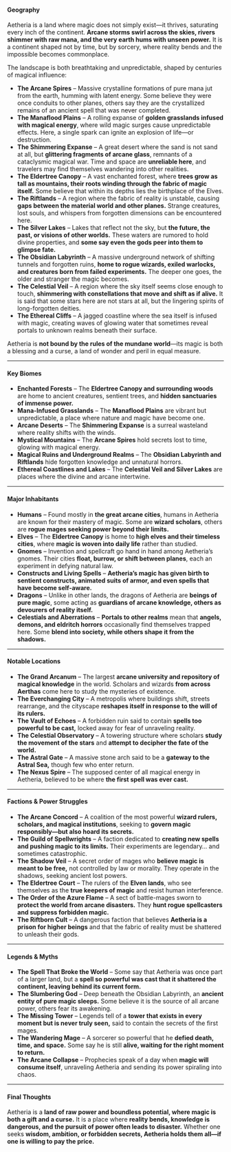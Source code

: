 #### **Geography**

Aetheria is a land where magic does not simply exist—it thrives, saturating every inch of the continent. **Arcane storms swirl across the skies, rivers shimmer with raw mana, and the very earth hums with unseen power.** It is a continent shaped not by time, but by sorcery, where reality bends and the impossible becomes commonplace.

The landscape is both breathtaking and unpredictable, shaped by centuries of magical influence:

- **The Arcane Spires** – Massive crystalline formations of pure mana jut from the earth, humming with latent energy. Some believe they were once conduits to other planes, others say they are the crystallized remains of an ancient spell that was never completed.
- **The Manaflood Plains** – A rolling expanse of **golden grasslands infused with magical energy**, where wild magic surges cause unpredictable effects. Here, a single spark can ignite an explosion of life—or destruction.
- **The Shimmering Expanse** – A great desert where the sand is not sand at all, but **glittering fragments of arcane glass**, remnants of a cataclysmic magical war. Time and space are **unreliable here**, and travelers may find themselves wandering into other realities.
- **The Eldertree Canopy** – A vast enchanted forest, where **trees grow as tall as mountains, their roots winding through the fabric of magic itself.** Some believe that within its depths lies the birthplace of the Elves.
- **The Riftlands** – A region where the fabric of reality is unstable, causing **gaps between the material world and other planes.** Strange creatures, lost souls, and whispers from forgotten dimensions can be encountered here.
- **The Silver Lakes** – Lakes that reflect not the sky, but **the future, the past, or visions of other worlds.** These waters are rumored to hold divine properties, and **some say even the gods peer into them to glimpse fate.**
- **The Obsidian Labyrinth** – A massive underground network of shifting tunnels and forgotten ruins, **home to rogue wizards, exiled warlocks, and creatures born from failed experiments.** The deeper one goes, the older and stranger the magic becomes.
- **The Celestial Veil** – A region where the sky itself seems close enough to touch, **shimmering with constellations that move and shift as if alive.** It is said that some stars here are not stars at all, but the lingering spirits of long-forgotten deities.
- **The Ethereal Cliffs** – A jagged coastline where the sea itself is infused with magic, creating waves of glowing water that sometimes reveal portals to unknown realms beneath their surface.

Aetheria is **not bound by the rules of the mundane world**—its magic is both a blessing and a curse, a land of wonder and peril in equal measure.

---

#### **Key Biomes**

- **Enchanted Forests** – The **Eldertree Canopy and surrounding woods** are home to ancient creatures, sentient trees, and **hidden sanctuaries of immense power.**
- **Mana-Infused Grasslands** – The **Manaflood Plains** are vibrant but unpredictable, a place where nature and magic have become one.
- **Arcane Deserts** – The **Shimmering Expanse** is a surreal wasteland where reality shifts with the winds.
- **Mystical Mountains** – The **Arcane Spires** hold secrets lost to time, glowing with magical energy.
- **Magical Ruins and Underground Realms** – The **Obsidian Labyrinth and Riftlands** hide forgotten knowledge and unnatural horrors.
- **Ethereal Coastlines and Lakes** – The **Celestial Veil and Silver Lakes** are places where the divine and arcane intertwine.

---

#### **Major Inhabitants**

- **Humans** – Found mostly in **the great arcane cities**, humans in Aetheria are known for their mastery of magic. Some are **wizard scholars**, others are **rogue mages seeking power beyond their limits.**
- **Elves** – The **Eldertree Canopy** is home to **high elves and their timeless cities**, where **magic is woven into daily life** rather than studied.
- **Gnomes** – Invention and spellcraft go hand in hand among Aetheria’s gnomes. Their cities **float, burrow, or shift between planes**, each an experiment in defying natural law.
- **Constructs and Living Spells** – **Aetheria’s magic has given birth to sentient constructs, animated suits of armor, and even spells that have become self-aware.**
- **Dragons** – Unlike in other lands, the dragons of Aetheria are **beings of pure magic**, some acting as **guardians of arcane knowledge, others as devourers of reality itself.**
- **Celestials and Aberrations** – **Portals to other realms** mean that **angels, demons, and eldritch horrors** occasionally find themselves trapped here. Some **blend into society, while others shape it from the shadows.**

---

#### **Notable Locations**

- **The Grand Arcanum** – The largest **arcane university and repository of magical knowledge** in the world. Scholars and wizards **from across Aerthas** come here to study the mysteries of existence.
- **The Everchanging City** – A metropolis where buildings shift, streets rearrange, and the cityscape **reshapes itself in response to the will of its rulers.**
- **The Vault of Echoes** – A forbidden ruin said to contain **spells too powerful to be cast,** locked away for fear of unraveling reality.
- **The Celestial Observatory** – A towering structure where scholars **study the movement of the stars** and **attempt to decipher the fate of the world.**
- **The Astral Gate** – A massive stone arch said to be a **gateway to the Astral Sea,** though few who enter return.
- **The Nexus Spire** – The supposed center of all magical energy in Aetheria, believed to be where **the first spell was ever cast.**

---

#### **Factions & Power Struggles**

- **The Arcane Concord** – A coalition of the most powerful **wizard rulers, scholars, and magical institutions**, seeking to **govern magic responsibly—but also hoard its secrets.**
- **The Guild of Spellwrights** – A faction dedicated to **creating new spells and pushing magic to its limits.** Their experiments are legendary… and sometimes catastrophic.
- **The Shadow Veil** – A secret order of mages who **believe magic is meant to be free,** not controlled by law or morality. They operate in the shadows, seeking ancient lost powers.
- **The Eldertree Court** – The rulers of the **Elven lands**, who see themselves as the **true keepers of magic** and resist human interference.
- **The Order of the Azure Flame** – A sect of battle-mages sworn to **protect the world from arcane disasters.** They **hunt rogue spellcasters and suppress forbidden magic.**
- **The Riftborn Cult** – A dangerous faction that believes **Aetheria is a prison for higher beings** and that the fabric of reality must be shattered to unleash their gods.

---

#### **Legends & Myths**

- **The Spell That Broke the World** – Some say that Aetheria was once part of a larger land, but a **spell so powerful was cast that it shattered the continent, leaving behind its current form.**
- **The Slumbering God** – Deep beneath the Obsidian Labyrinth, an **ancient entity of pure magic sleeps.** Some believe it is the source of all arcane power, others fear its awakening.
- **The Missing Tower** – Legends tell of a **tower that exists in every moment but is never truly seen,** said to contain the secrets of the first mages.
- **The Wandering Mage** – A sorcerer so powerful that he **defied death, time, and space.** Some say he is still **alive, waiting for the right moment to return.**
- **The Arcane Collapse** – Prophecies speak of a day when **magic will consume itself**, unraveling Aetheria and sending its power spiraling into chaos.

---

#### **Final Thoughts**

Aetheria is a **land of raw power and boundless potential, where magic is both a gift and a curse.** It is a place where **reality bends, knowledge is dangerous, and the pursuit of power often leads to disaster.** Whether one seeks **wisdom, ambition, or forbidden secrets, Aetheria holds them all—if one is willing to pay the price.**
